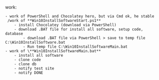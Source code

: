 work:

    - work of PowerShell and Chocolatey hero, but via Cmd ok, he stable
     /work of **Win10InstallSoftwareStart.ps1**
        - install Chocolatey (download via PowerShell)
        - download .BAT file for install all software, setup code, database
            - download .BAT file via PowerShell > save to temp file C:\Win10InstallSoftware.bat
            - Run temp file C:\Win10InstallSoftwareMain.bat
    - work of \**Win10InstallSoftwareMain.bat**
        - install all software
        - clone code
        - clone db
        - notify test site
        - notify DONE
